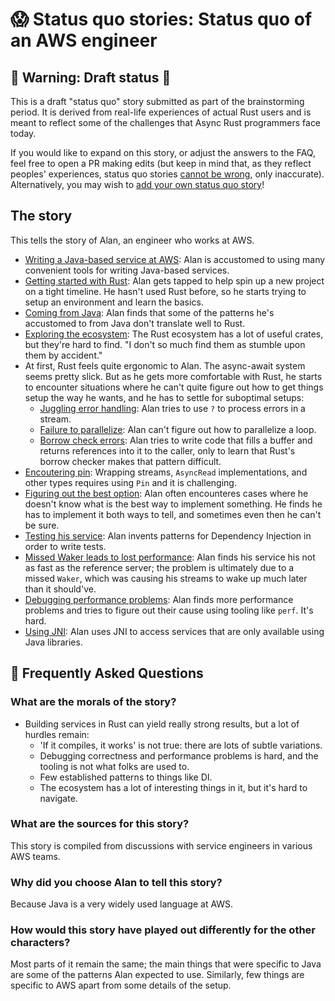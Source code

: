 # 😱 Status quo stories: Status quo of an AWS engineer

## 🚧 Warning: Draft status 🚧

This is a draft "status quo" story submitted as part of the brainstorming period. It is derived from real-life experiences of actual Rust users and is meant to reflect some of the challenges that Async Rust programmers face today. 

If you would like to expand on this story, or adjust the answers to the FAQ, feel free to open a PR making edits (but keep in mind that, as they reflect peoples' experiences, status quo stories [cannot be wrong], only inaccurate). Alternatively, you may wish to [add your own status quo story][htvsq]!

## The story

This tells the story of Alan, an engineer who works at AWS.

* [Writing a Java-based service at AWS](aws_engineer/writing_a_java_based_service.md): Alan is accustomed to using many convenient tools for writing Java-based services.
* [Getting started with Rust](aws_engineer/getting_started_with_rust.md): Alan gets tapped to help spin up a new project on a tight timeline. He hasn't used Rust before, so he starts trying to setup an environment and learn the basics.
* [Coming from Java](aws_engineer/coming_from_java.md): Alan finds that some of the patterns he's accustomed to from Java don't translate well to Rust.
* [Exploring the ecosystem](aws_engineer/ecosystem.md): The Rust ecosystem has a lot of useful crates, but they're hard to find. "I don't so much find them as stumble upon them by accident."
* At first, Rust feels quite ergonomic to Alan. The async-await system seems pretty slick. But as he gets more comfortable with Rust, he starts to encounter situations where he can't quite figure out how to get things setup the way he wants, and he has to settle for suboptimal setups:
    * [Juggling error handling](aws_engineer/juggling_error_handling.md): Alan tries to use `?` to process errors in a stream.
    * [Failure to parallelize](aws_engineer/failure_to_parallelize.md): Alan can't figure out how to parallelize a loop.
    * [Borrow check errors](aws_engineer/borrow_check_errors.md): Alan tries to write code that fills a buffer and returns references into it to the caller, only to learn that Rust's borrow checker makes that pattern difficult.
* [Encoutering pin](aws_engineer/encountering_pin.md): Wrapping streams, `AsyncRead` implementations, and other types requires using `Pin` and it is challenging.
* [Figuring out the best option](aws_engineer/figuring_out_the_best_option.md): Alan often encounteres cases where he doesn't know what is the best way to implement something. He finds he has to implement it both ways to tell, and sometimes even then he can't be sure.
* [Testing his service](aws_engineer/testing_the_service.md): Alan invents patterns for Dependency Injection in order to write tests.
* [Missed Waker leads to lost performance](aws_engineer/missed_waker_leads_to_lost_performance.md): Alan finds his service his not as fast as the reference server; the problem is ultimately due to a missed `Waker`, which was causing his streams to wake up much later than it should've.
* [Debugging performance problems](aws_engineer/debugging_performance_problems.md): Alan finds more performance problems and tries to figure out their cause using tooling like `perf`. It's hard.
* [Using JNI](aws_engineer/using_jni.md): Alan uses JNI to access services that are only available using Java libraries.

## 🤔 Frequently Asked Questions

### **What are the morals of the story?**

* Building services in Rust can yield really strong results, but a lot of hurdles remain:
    * 'If it compiles, it works' is not true: there are lots of subtle variations.
    * Debugging correctness and performance problems is hard, and the tooling is not what folks are used to.
    * Few established patterns to things like DI.
    * The ecosystem has a lot of interesting things in it, but it's hard to navigate.

### **What are the sources for this story?**

This story is compiled from discussions with service engineers in various AWS teams.

### **Why did you choose Alan to tell this story?**

Because Java is a very widely used language at AWS.

### **How would this story have played out differently for the other characters?**

Most parts of it remain the same; the main things that were specific to Java are some of the patterns Alan expected to use. Similarly, few things are specific to AWS apart from some details of the setup.

[character]: ../characters.md
[status quo stories]: ./status_quo.md
[Alan]: ../characters/alan.md
[Grace]: ../characters/grace.md
[Niklaus]: ../characters/niklaus.md
[Barbara]: ../characters/barbara.md
[htvsq]: ../how_to_vision/status_quo.md
[cannot be wrong]: ../how_to_vision/comment.md#comment-to-understand-or-improve-not-to-negate-or-dissuade

